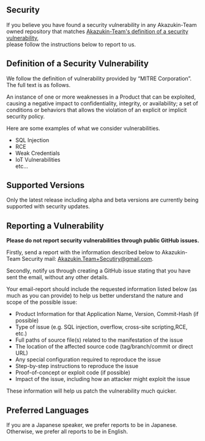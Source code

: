<!-- BEGIN SECURITY.MD BLOCK -->

## Security

If you believe you have found a security vulnerability in any Akazukin-Team owned repository that matches [Akazukin-Team's definition of a security vulnerability](#definition-of-a-security-vulnerability),<br>
please follow the instructions below to report to us.


## Definition of a Security Vulnerability

We follow the definition of vulnerability provided by “MITRE Corporation”.<br>
The full text is as follows.

 An instance of one or more weaknesses in a Product that can be exploited, causing a negative impact to confidentiality, integrity, or availability; a set of conditions or behaviors that allows the violation of an explicit or implicit security policy.


Here are some examples of what we consider vulnerabilities.

 * SQL Injection
 * RCE
 * Weak Credentials
 * IoT Vulnerabilities<br>
etc...



## Supported Versions

Only the latest release including alpha and beta versions are currently being supported with security updates.


## Reporting a Vulnerability

**Please do not report security vulnerabilities through public GitHub issues.**

Firstly, send a report with the information described below to Akazukin-Team Security mail:  [Akazukin.Team+Secutiry@gmail.com](mailto:Akazukin.Team+Secutiry@gmail.com).<br>

Secondly, notify us through creating a GitHub issue stating that you have sent the email, without any other details.


Your email-report should include the requested information listed below (as much as you can provide) to help us better understand the nature and scope of the possible issue:

  * Product Information for that Application Name, Version, Commit-Hash (if possible)
  * Type of issue (e.g. SQL injection, overflow, cross-site scripting,RCE,  etc.)
  * Full paths of source file(s) related to the manifestation of the issue
  * The location of the affected source code (tag/branch/commit or direct URL)
  * Any special configuration required to reproduce the issue
  * Step-by-step instructions to reproduce the issue
  * Proof-of-concept or exploit code (if possible)
  * Impact of the issue, including how an attacker might exploit the issue

These information will help us patch the vulnerability much quicker.



## Preferred Languages

If you are a Japanese speaker, we prefer reports to be in Japanese.<br>
Otherwise, we prefer all reports to be in English.

<!-- END SECURITY.MD BLOCK -->
